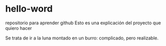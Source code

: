# hello-word
repositorio para aprender github
Esto es una explicación del proyecto que quiero hacer

Se trata de ir a la luna montado en un burro: complicado, pero realizable.
